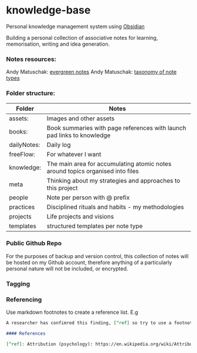 # knowledge-base
Personal knowledge management system using [Obsidian](https://obsidian.md/)

Building a personal collection of associative notes for learning, memorisation, writing and idea generation.

### Notes resources:
Andy Matuschak: [evergreen notes](https://notes.andymatuschak.org/Evergreen_notes)
Andy Matuschak: [taxonomy of note types](https://notes.andymatuschak.org/Taxonomy_of_note_types)


### Folder structure:
| Folder | Notes |
|---|---|
| assets: | Images and other assets |  
| books:  | Book summaries with page references with launch pad links to knowledge | 
| dailyNotes:  | Daily log | 
| freeFlow:  | For whatever I want  |
| knowledge: | The main area for accumulating atomic notes around topics organised into files |
| meta | Thinking about my strategies and approaches to this project |
| people | Note per person with @ prefix |
| practices | Disciplined rituals and habits - my methodologies |
| projects | Life projects and visions |
| templates | structured templates per note type |


### Public Github Repo
For the purposes of backup and version control, this collection of notes will be hosted on my Github account, therefore anything of a particularly personal nature will not be included, or encrypted.

### Tagging

### Referencing
Use markdown footnotes to create a reference list. E.g

```markdown
A researcher has confimred this finding, [^ref] so try to use a footnote.

#### References

[^ref]: Attribution (psychology): https://en.wikipedia.org/wiki/Attribution_(psychology)
```
